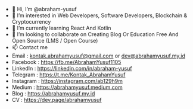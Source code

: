- 👋 Hi, I’m @abraham-yusuf
- 👀 I’m interested in Web Developers, Software Developers, Blockchain & Cryptocurrency
- 🌱 I’m currently learning React And Kotlin
- 💞️ I’m looking to collaborate on Creating Blog Or Education Free And Open Source (LMS / Open Course)
- 📫 Contact me 
- Email          : kontak.abrahamyusuf@gmail.com or dev@abrahamyusuf.my.id
- Facebook       : https://fb.me/AbrahamYusuf1105
- LinkedIn       : https://linkedin.com/in/abraham-yusuf
- Telegram       : https://t.me/Kontak_AbrahamYusuf
- Instagram      : https://instagram.com/ab129h9m
- Medium         : https://abrahamyusuf.medium.com
- Blog           : https://abrahamyusuf.my.id
- CV             : https://dev.page/abrahamyusuf

<!---
abraham-yusuf/abraham-yusuf is a ✨ special ✨ repository because its `README.md` (this file) appears on your GitHub profile.
You can click the Preview link to take a look at your changes.
--->
